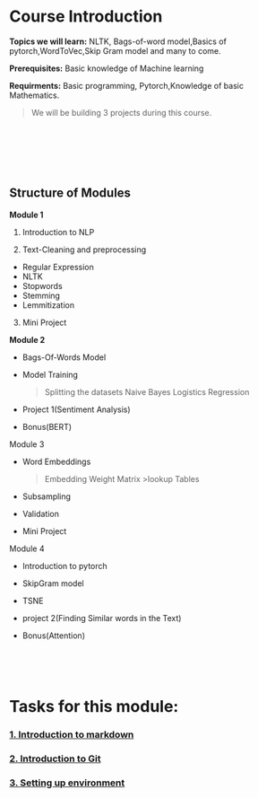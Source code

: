 # Course Introduction

**Topics we will learn:** NLTK, Bags-of-word model,Basics of pytorch,WordToVec,Skip Gram model and many to come.

**Prerequisites:** Basic knowledge of Machine learning

**Requirments:** Basic programming, Pytorch,Knowledge of basic Mathematics.

>We will be building 3 projects during this course.

&nbsp;

&nbsp;

&nbsp;
## Structure of Modules

**Module 1**
 
1. Introduction to NLP

2. Text-Cleaning and preprocessing
* Regular Expression
* NLTK
* Stopwords
* Stemming
* Lemmitization

3. Mini Project

**Module 2**
 
- Bags-Of-Words Model

 - Model Training

     >Splitting the datasets
     >Naive Bayes
     >Logistics Regression

  - Project 1(Sentiment Analysis)

  - Bonus(BERT)

Module 3
 
- Word Embeddings

     >Embedding Weight           Matrix
      >lookup Tables

 - Subsampling

 - Validation

 - Mini Project

Module 4

  - Introduction to pytorch

  - SkipGram model

  - TSNE

  - project 2(Finding Similar words in the Text)

  - Bonus(Attention)
&nbsp;

&nbsp;

&nbsp;

# Tasks for this module:

### [1. Introduction to markdown](Part1-markdown.md)

### [2. Introduction to Git](Part2-git.md)

### [3. Setting up environment](Part3-env.md)


